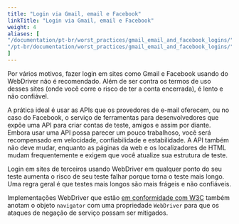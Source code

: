```yaml
---
title: "Login via Gmail, email e Facebook"
linkTitle: "Login via Gmail, email e Facebook"
weight: 4
aliases: [
"/documentation/pt-br/worst_practices/gmail_email_and_facebook_logins/",
"/pt-br/documentation/worst_practices/gmail_email_and_facebook_logins/"
] 
---
```


Por vários motivos, fazer login em sites como Gmail e Facebook
usando do WebDriver não é recomendado.
Além de ser contra os termos de uso desses sites
(onde você corre o risco de ter a conta encerrada),
é lento e não confiável.

A prática ideal é usar as APIs que os provedores de e-mail oferecem,
ou no caso do Facebook, o serviço de ferramentas para desenvolvedores
que expõe uma API para criar contas de teste, amigos e assim por diante.
Embora usar uma API possa parecer um pouco trabalhoso,
você será recompensado em velocidade, confiabilidade e estabilidade.
A API também não deve mudar,
enquanto as páginas da web e os localizadores de HTML mudam frequentemente
e exigem que você atualize sua estrutura de teste.

Login em sites de terceiros usando WebDriver
em qualquer ponto do seu teste aumenta o risco
de seu teste falhar porque torna o teste mais longo.
Uma regra geral é que testes mais longos
são mais frágeis e não confiáveis.

Implementações WebDriver que estão
[em conformidade com W3C](//w3c.github.io/webdriver/webdriver-spec.html)
também anotam o objeto `navigator`
com uma propriedade `WebDriver`
para que os ataques de negação de serviço possam ser mitigados.
